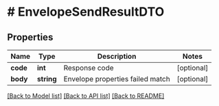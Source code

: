 # # EnvelopeSendResultDTO

## Properties

Name | Type | Description | Notes
------------ | ------------- | ------------- | -------------
**code** | **int** | Response code | [optional]
**body** | **string** | Envelope properties failed match | [optional]

[[Back to Model list]](../../README.md#models) [[Back to API list]](../../README.md#endpoints) [[Back to README]](../../README.md)
